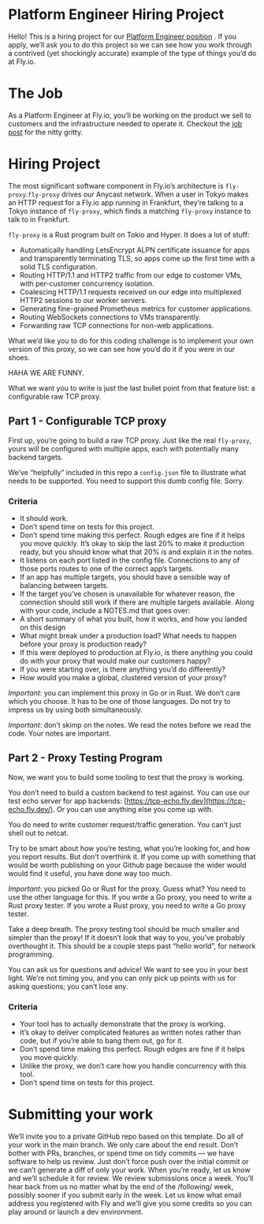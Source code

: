 
# Platform Engineer Hiring Project
Hello! This is a hiring project for our  [Platform Engineer position](https://fly.io/jobs/platform-product-engineer/) . If you apply, we’ll ask you to do this project so we can see how you work through a contrived (yet shockingly accurate) example of the type of things you’d do at Fly.io.

# The Job
As a Platform Engineer at Fly.io, you’ll be working on the product we sell to customers and the infrastructure needed to operate it. Checkout the  [job post](https://fly.io/jobs/platform-product-engineer/)  for the nitty gritty.

# Hiring Project
The most significant software component in Fly.io’s architecture is `fly-proxy`.`fly-proxy` drives our Anycast network. When a user in Tokyo makes an HTTP request for a Fly.io app running in Frankfurt, they’re talking to a Tokyo instance of `fly-proxy`, which finds a matching `fly-proxy` instance to talk to in Frankfurt. 

`fly-proxy` is a Rust program built on Tokio and Hyper. It does a lot of stuff:
* Automatically handling LetsEncrypt ALPN certificate issuance for apps and transparently terminating TLS, so apps come up the first time with a solid TLS configuration.
* Routing HTTP/1.1 and HTTP2 traffic from our edge to customer VMs, with per-customer concurrency isolation.
* Coalescing HTTP/1.1 requests received on our edge into multiplexed HTTP2 sessions to our worker servers.
* Generating fine-grained Prometheus metrics for customer applications.
* Routing WebSockets connections to VMs transparently.
* Forwarding raw TCP connections for non-web applications.

What we’d like you to do for this coding challenge is to implement your own version of this proxy, so we can see how you’d do it if you were in our shoes.

HAHA WE ARE FUNNY.

What we want you to write is just the last bullet point from that feature list: a configurable raw TCP proxy.

## Part 1 - Configurable TCP proxy
First up, you’re going to build a raw TCP proxy. Just like the real `fly-proxy`, yours will be configured with multiple apps, each with potentially many backend targets.

We’ve “helpfully” included in this repo a `config.json` file to illustrate what needs to be supported. You need to support this dumb config file. Sorry.

### Criteria
* It should work.
* Don’t spend time on tests for this project.
* Don’t spend time making this perfect. Rough edges are fine if it helps you move quickly. It’s okay to skip the last 20% to make it production ready, but you should know what that 20% is and explain it in the notes.
* It listens on each port listed in the config file. Connections to any of those ports routes to one of the correct app’s targets.
* If an app has multiple targets, you should have a sensible way of balancing between targets.
* If the target you’ve chosen is unavailable for whatever reason, the connection should still work if there are multiple targets available.
Along with your code, include a NOTES.md that goes over:
* A short summary of what you built, how it works, and how you landed on this design
* What might break under a production load? What needs to happen before your proxy is production ready?
* If this were deployed to production at Fly.io, is there anything you could do with your proxy that would make our customers happy?
* If you were starting over, is there anything you’d do differently?
* How would you make a global, clustered version of your proxy?

*Important*: you can implement this proxy in Go or in Rust. We don’t care which you choose. It has to be one of those languages. Do not try to impress us by using both simultaneously. 

*Important*: don’t skimp on the notes. We read the notes before we read the code. Your notes are important. 

## Part 2 - Proxy Testing Program
Now, we want you to build some tooling to test that the proxy is working. 

You don’t need to build a custom backend to test against. You can use our test echo server for app backends:  [https://tcp-echo.fly.dev](https://tcp-echo.fly.dev/). Or you can use anything else you come up with.

You do need to write customer request/traffic generation. You can’t just shell out to netcat. 

Try to be smart about how you’re testing, what you’re looking for, and how you report results. But don’t overthink it. If you come up with something that would be worth publishing on your Github page because the wider would would find it useful, you have done way too much. 

*Important*: you picked Go or Rust for the proxy. Guess what? You need to use the other language for this. If you write a Go proxy, you need to write a Rust proxy tester. If you wrote a Rust proxy, you need to write a Go proxy tester. 

Take a deep breath. The proxy testing tool should be much smaller and simpler than the proxy! If it doesn’t look that way to you, you’ve probably overthought it. This should be a couple steps past “hello world”, for network programming. 

You can ask us for questions and advice! We want to see you in your best light. We’re not timing you, and you can only pick up points with us for asking questions; you can’t lose any.

### Criteria
* Your tool has to actually demonstrate that the proxy is working.
* It’s okay to deliver complicated features as written notes rather than code, but if you’re able to bang them out, go for it.
* Don’t spend time making this perfect. Rough edges are fine if it helps you move quickly.
* Unlike the proxy, we don’t care how you handle concurrency with this tool.
* Don’t spend time on tests for this project.

# Submitting your work
We’ll invite you to a private GitHub repo based on this template. Do all of your work in the main branch. We only care about the end result. Don’t bother with PRs, branches, or spend time on tidy commits — we have software to help us review. Just don’t force push over the initial commit or we can’t generate a diff of only your work. When you’re ready, let us know and we’ll schedule it for review. We review submissions once a week. You’ll hear back from us no matter what by the end of the /following/ week, possibly sooner if you submit early in the week.
Let us know what email address you registered with Fly and we’ll give you some credits so you can play around or launch a dev environment.

